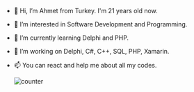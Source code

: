 - 👋 Hi, I’m Ahmet from Turkey. I'm 21 years old now.
- 👀 I’m interested in Software Development and Programming.
- 🌱 I’m currently learning Delphi and PHP. 
- 💞️ I’m working on Delphi, C#, C++, SQL, PHP, Xamarin.
- 📫 You can react and help me about all my codes.

  ![counter](https://enuv6ob64tzi6re.m.pipedream.net) 

<!---
ahmetcakr/ahmetcakr is a ✨ special ✨ repository because its `README.md` (this file) appears on your GitHub profile.
You can click the Preview link to take a look at your changes.
--->
